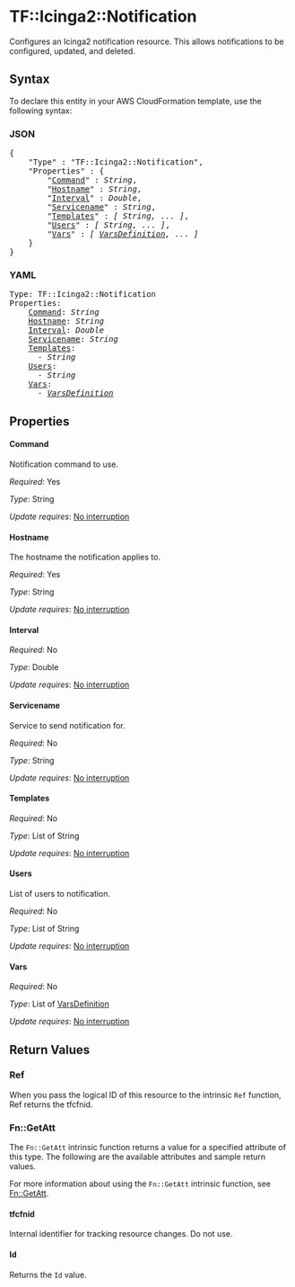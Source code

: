 # TF::Icinga2::Notification

Configures an Icinga2 notification resource. This allows notifications to be configured, updated,
and deleted.

## Syntax

To declare this entity in your AWS CloudFormation template, use the following syntax:

### JSON

<pre>
{
    "Type" : "TF::Icinga2::Notification",
    "Properties" : {
        "<a href="#command" title="Command">Command</a>" : <i>String</i>,
        "<a href="#hostname" title="Hostname">Hostname</a>" : <i>String</i>,
        "<a href="#interval" title="Interval">Interval</a>" : <i>Double</i>,
        "<a href="#servicename" title="Servicename">Servicename</a>" : <i>String</i>,
        "<a href="#templates" title="Templates">Templates</a>" : <i>[ String, ... ]</i>,
        "<a href="#users" title="Users">Users</a>" : <i>[ String, ... ]</i>,
        "<a href="#vars" title="Vars">Vars</a>" : <i>[ <a href="varsdefinition.md">VarsDefinition</a>, ... ]</i>
    }
}
</pre>

### YAML

<pre>
Type: TF::Icinga2::Notification
Properties:
    <a href="#command" title="Command">Command</a>: <i>String</i>
    <a href="#hostname" title="Hostname">Hostname</a>: <i>String</i>
    <a href="#interval" title="Interval">Interval</a>: <i>Double</i>
    <a href="#servicename" title="Servicename">Servicename</a>: <i>String</i>
    <a href="#templates" title="Templates">Templates</a>: <i>
      - String</i>
    <a href="#users" title="Users">Users</a>: <i>
      - String</i>
    <a href="#vars" title="Vars">Vars</a>: <i>
      - <a href="varsdefinition.md">VarsDefinition</a></i>
</pre>

## Properties

#### Command

Notification command to use.

_Required_: Yes

_Type_: String

_Update requires_: [No interruption](https://docs.aws.amazon.com/AWSCloudFormation/latest/UserGuide/using-cfn-updating-stacks-update-behaviors.html#update-no-interrupt)

#### Hostname

The hostname the notification applies to.

_Required_: Yes

_Type_: String

_Update requires_: [No interruption](https://docs.aws.amazon.com/AWSCloudFormation/latest/UserGuide/using-cfn-updating-stacks-update-behaviors.html#update-no-interrupt)

#### Interval

_Required_: No

_Type_: Double

_Update requires_: [No interruption](https://docs.aws.amazon.com/AWSCloudFormation/latest/UserGuide/using-cfn-updating-stacks-update-behaviors.html#update-no-interrupt)

#### Servicename

Service to send notification for.

_Required_: No

_Type_: String

_Update requires_: [No interruption](https://docs.aws.amazon.com/AWSCloudFormation/latest/UserGuide/using-cfn-updating-stacks-update-behaviors.html#update-no-interrupt)

#### Templates

_Required_: No

_Type_: List of String

_Update requires_: [No interruption](https://docs.aws.amazon.com/AWSCloudFormation/latest/UserGuide/using-cfn-updating-stacks-update-behaviors.html#update-no-interrupt)

#### Users

List of users to notification.

_Required_: No

_Type_: List of String

_Update requires_: [No interruption](https://docs.aws.amazon.com/AWSCloudFormation/latest/UserGuide/using-cfn-updating-stacks-update-behaviors.html#update-no-interrupt)

#### Vars

_Required_: No

_Type_: List of <a href="varsdefinition.md">VarsDefinition</a>

_Update requires_: [No interruption](https://docs.aws.amazon.com/AWSCloudFormation/latest/UserGuide/using-cfn-updating-stacks-update-behaviors.html#update-no-interrupt)

## Return Values

### Ref

When you pass the logical ID of this resource to the intrinsic `Ref` function, Ref returns the tfcfnid.

### Fn::GetAtt

The `Fn::GetAtt` intrinsic function returns a value for a specified attribute of this type. The following are the available attributes and sample return values.

For more information about using the `Fn::GetAtt` intrinsic function, see [Fn::GetAtt](https://docs.aws.amazon.com/AWSCloudFormation/latest/UserGuide/intrinsic-function-reference-getatt.html).

#### tfcfnid

Internal identifier for tracking resource changes. Do not use.

#### Id

Returns the <code>Id</code> value.


